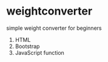 # weightconverter
simple weight converter for beginners

1. HTML 
2. Bootstrap
3. JavaScript function
